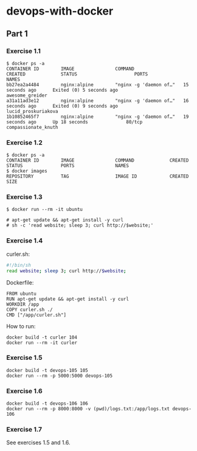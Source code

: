 # devops-with-docker


## Part 1

### Exercise 1.1

```
$ docker ps -a
CONTAINER ID        IMAGE               COMMAND                  CREATED             STATUS                     PORTS               NAMES
bb27ea2a4484        nginx:alpine        "nginx -g 'daemon of…"   15 seconds ago      Exited (0) 5 seconds ago                       awesome_greider
a31a11ad3e12        nginx:alpine        "nginx -g 'daemon of…"   16 seconds ago      Exited (0) 9 seconds ago                       lucid_proskuriakova
1b10852465f7        nginx:alpine        "nginx -g 'daemon of…"   19 seconds ago      Up 18 seconds              80/tcp              compassionate_knuth
```

### Exercise 1.2

```
$ docker ps -a
CONTAINER ID        IMAGE               COMMAND             CREATED          STATUS              PORTS               NAMES
$ docker images
REPOSITORY          TAG                 IMAGE ID            CREATED          SIZE
```

### Exercise 1.3

```
$ docker run --rm -it ubuntu

# apt-get update && apt-get install -y curl
# sh -c 'read website; sleep 3; curl http://$website;'
```

### Exercise 1.4

curler.sh:
```sh
#!/bin/sh
read website; sleep 3; curl http://$website;
```

Dockerfile:
```
FROM ubuntu
RUN apt-get update && apt-get install -y curl
WORKDIR /app
COPY curler.sh ./
CMD ["/app/curler.sh"]
```

How to run:
```
docker build -t curler 104
docker run --rm -it curler
```


### Exercise 1.5

```
docker build -t devops-105 105
docker run --rm -p 5000:5000 devops-105
```

### Exercise 1.6

```
docker build -t devops-106 106
docker run --rm -p 8000:8000 -v (pwd)/logs.txt:/app/logs.txt devops-106
```

### Exercise 1.7

See exercises 1.5 and 1.6.

